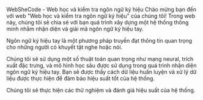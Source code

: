 WebSheCode - Web học và kiểm tra ngôn ngữ ký hiệu
Chào mừng bạn đến với web "Web học và kiểm tra ngôn ngữ ký hiệu" của chúng tôi! Trong web này, chúng tôi sẽ chia sẻ với bạn quá trình xây dựng một hệ thống thông minh nhằm nhận diện và giải mã ngôn ngữ ký hiệu tay.

Ngôn ngữ ký hiệu tay là một phương pháp truyền đạt thông tin quan trọng cho những người có khuyết tật nghe hoặc nói.

Chúng tôi sẽ sử dụng một số thuật toán quan trọng như mạng neural, trích xuất đặc trưng, và mô hình học sâu được sử dụng trong quá trình nhận diện ngôn ngữ ký hiệu tay. Bạn sẽ được thấy cách dữ liệu huấn luyện và xử lý dữ liệu được thực hiện để đảm bảo hiệu suất tốt của hệ thống.

Chúng tôi sẽ thực hiện các thử nghiệm và đánh giá hiệu suất của hệ thống.
